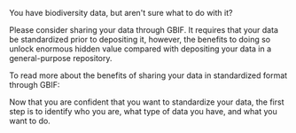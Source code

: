 

You have biodiversity data, but aren't sure what to do with it? 

Please consider sharing your data through GBIF. It requires that your data be standardized prior to depositing it, however, the benefits to doing so unlock enormous hidden value compared with depositing your data in a general-purpose repository.

To read more about the benefits of sharing your data in standardized format through GBIF:

Now that you are confident that you want to standardize your data, the first step is to identify who you are, what type of data you have, and what you want to do. 

 

